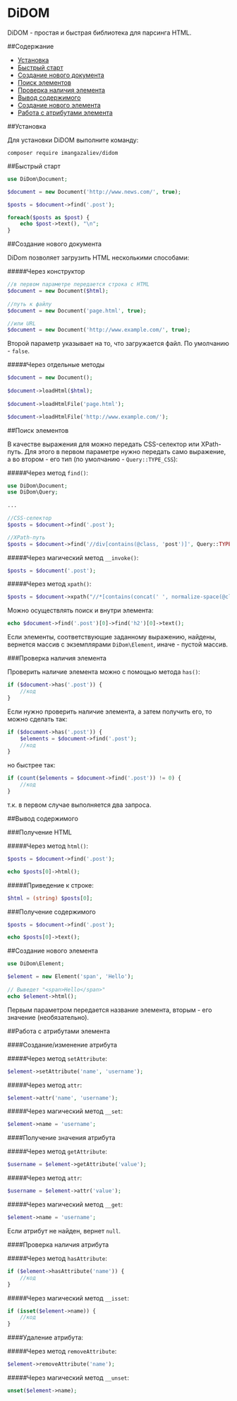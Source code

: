 # DiDOM

DiDOM - простая и быстрая библиотека для парсинга HTML.

##Содержание

- [Установка](#Установка)
- [Быстрый старт](#Быстрый-старт)
- [Создание нового документа](#Создание-нового-документа)
- [Поиск элементов](#Поиск-элементов)
- [Проверка наличия элемента](#Быстрый-старт)
- [Вывод содержимого](#Вывод-содержимого)
- [Создание нового элемента](#Создание-нового-элемента)
- [Работа с атрибутами элемента](#Работа-с-атрибутами-элемента)

##Установка

Для установки DiDOM выполните команду:

    composer require imangazaliev/didom

##Быстрый старт

```php    
use DiDom\Document;

$document = new Document('http://www.news.com/', true);

$posts = $document->find('.post');

foreach($posts as $post) {
    echo $post->text(), "\n";
}
```

##Создание нового документа

DiDom позволяет загрузить HTML несколькими способами:

#####Через конструктор

```php    
//в первом параметре передается строка с HTML
$document = new Document($html);
    
//путь к файлу
$document = new Document('page.html', true);

//или URL
$document = new Document('http://www.example.com/', true);
```

Второй параметр указывает на то, что загружается файл. По умолчанию - `false`.

#####Через отдельные методы

```php
$document = new Document();
    
$document->loadHtml($html);
    
$document->loadHtmlFile('page.html');

$document->loadHtmlFile('http://www.example.com/');
```

##Поиск элементов

В качестве выражения для можно передать CSS-селектор или XPath-путь. Для этого в первом параметре нужно передать само выражение, а  во втором - его тип (по умолчанию - `Query::TYPE_CSS`):

#####Через метод `find()`:

```php
use DiDom\Document;
use DiDom\Query;
    
...

//CSS-селектор    
$posts = $document->find('.post');

//XPath-путь
$posts = $document->find('//div[contains(@class, 'post')]', Query::TYPE_XPATH);
```

#####Через магический метод `__invoke()`:

```php
$posts = $document('.post');
```

#####Через метод `xpath()`:

```php
$posts = $document->xpath("//*[contains(concat(' ', normalize-space(@class), ' '), ' post ')]");
```

Можно осуществлять поиск и внутри элемента:

```php
echo $document->find('.post')[0]->find('h2')[0]->text();
```

Если элементы, соответствующие заданному выражению, найдены, вернется массив с экземплярами `DiDom\Element`, иначе - пустой массив.

###Проверка наличия элемента

Проверить наличие элемента можно с помощью метода `has()`:

```php
if ($document->has('.post')) {
    //код
}
```

Если нужно проверить наличие элемента, а затем получить его, то можно сделать так:

```php
if ($document->has('.post')) {
    $elements = $document->find('.post');
    //код
}
```

но быстрее так:

```php
if (count($elements = $document->find('.post')) != 0) {
    //код
}
```

т.к. в первом случае выполняется два запроса.

##Вывод содержимого

###Получение HTML

#####Через метод `html()`:

```php    
$posts = $document->find('.post');

echo $posts[0]->html();
```
#####Приведение к строке:

```php
$html = (string) $posts[0];
```

###Получение содержимого

```php    
$posts = $document->find('.post');

echo $posts[0]->text();
```

##Создание нового элемента

```php
use DiDom\Element;

$element = new Element('span', 'Hello');
    
// Выведет "<span>Hello</span>"
echo $element->html();
```

Первым параметром передается название элемента, вторым - его значение (необязательно).

##Работа с атрибутами элемента

####Создание/изменение атрибута

#####Через метод `setAttribute`:
```php
$element->setAttribute('name', 'username');
```

#####Через метод `attr`:
```php
$element->attr('name', 'username');
```

#####Через магический метод `__set`:
```php
$element->name = 'username';
```

####Получение значения атрибута

#####Через метод `getAttribute`:
```php
$username = $element->getAttribute('value');
```

#####Через метод `attr`:
```php
$username = $element->attr('value');
```

#####Через магический метод `__get`:
```php
$element->name = 'username';
```

Если атрибут не найден, вернет `null`.

####Проверка наличия атрибута

#####Через метод `hasAttribute`:
```php
if ($element->hasAttribute('name')) {
    //код
}
```

#####Через магический метод `__isset`:
```php
if (isset($element->name)) {
    //код
}
```

####Удаление атрибута:

#####Через метод `removeAttribute`:
```php
$element->removeAttribute('name');
```

#####Через магический метод `__unset`:
```php
unset($element->name);
```
